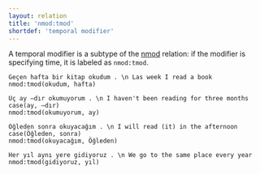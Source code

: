 ```yaml
---
layout: relation
title: 'nmod:tmod'
shortdef: 'temporal modifier'
---
```


A temporal modifier is a subtype of the [nmod]() relation: if the modifier is specifying time, it is labeled as `nmod:tmod`.

~~~ sdparse
Geçen hafta bir kitap okudum . \n Las week I read a book
nmod:tmod(okudum, hafta)
~~~

~~~ sdparse
Üç ay –dır okumuyorum . \n I haven't been reading for three months
case(ay, –dır)
nmod:tmod(okumuyorum, ay)
~~~

~~~ sdparse
Öğleden sonra okuyacağım . \n I will read (it) in the afternoon
case(Öğleden, sonra)
nmod:tmod(okuyacağım, Öğleden)
~~~

~~~ sdparse
Her yıl aynı yere gidiyoruz . \n We go to the same place every year
nmod:tmod(gidiyoruz, yıl)
~~~
